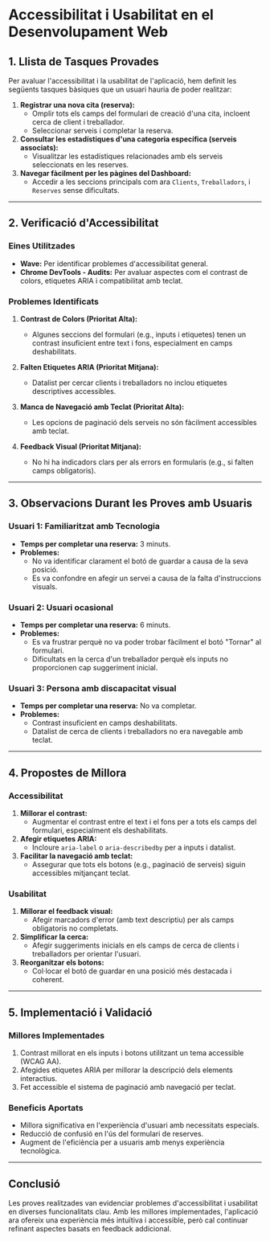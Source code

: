 # Accessibilitat i Usabilitat en el Desenvolupament Web

## 1. Llista de Tasques Provades

Per avaluar l'accessibilitat i la usabilitat de l'aplicació, hem definit les següents tasques bàsiques que un usuari hauria de poder realitzar:

1. **Registrar una nova cita (reserva):**
    - Omplir tots els camps del formulari de creació d'una cita, incloent cerca de client i treballador.
    - Seleccionar serveis i completar la reserva.
2. **Consultar les estadístiques d'una categoria específica (serveis associats):**
    - Visualitzar les estadístiques relacionades amb els serveis seleccionats en les reserves.
3. **Navegar fàcilment per les pàgines del Dashboard:**
    - Accedir a les seccions principals com ara `Clients`, `Treballadors`, i `Reserves` sense dificultats.

---

## 2. Verificació d'Accessibilitat

### **Eines Utilitzades**
- **Wave:** Per identificar problemes d'accessibilitat general.
- **Chrome DevTools - Audits:** Per avaluar aspectes com el contrast de colors, etiquetes ARIA i compatibilitat amb teclat.

### **Problemes Identificats**
1. **Contrast de Colors (Prioritat Alta):**
    - Algunes seccions del formulari (e.g., inputs i etiquetes) tenen un contrast insuficient entre text i fons, especialment en camps deshabilitats.

2. **Falten Etiquetes ARIA (Prioritat Mitjana):**
    - Datalist per cercar clients i treballadors no inclou etiquetes descriptives accessibles.

3. **Manca de Navegació amb Teclat (Prioritat Alta):**
    - Les opcions de paginació dels serveis no són fàcilment accessibles amb teclat.

4. **Feedback Visual (Prioritat Mitjana):**
    - No hi ha indicadors clars per als errors en formularis (e.g., si falten camps obligatoris).

---

## 3. Observacions Durant les Proves amb Usuaris

### **Usuari 1: Familiaritzat amb Tecnologia**
- **Temps per completar una reserva:** 3 minuts.
- **Problemes:**
    - No va identificar clarament el botó de guardar a causa de la seva posició.
    - Es va confondre en afegir un servei a causa de la falta d'instruccions visuals.

### **Usuari 2: Usuari ocasional**
- **Temps per completar una reserva:** 6 minuts.
- **Problemes:**
    - Es va frustrar perquè no va poder trobar fàcilment el botó "Tornar" al formulari.
    - Dificultats en la cerca d'un treballador perquè els inputs no proporcionen cap suggeriment inicial.

### **Usuari 3: Persona amb discapacitat visual**
- **Temps per completar una reserva:** No va completar.
- **Problemes:**
    - Contrast insuficient en camps deshabilitats.
    - Datalist de cerca de clients i treballadors no era navegable amb teclat.

---

## 4. Propostes de Millora

### **Accessibilitat**
1. **Millorar el contrast:**
    - Augmentar el contrast entre el text i el fons per a tots els camps del formulari, especialment els deshabilitats.
2. **Afegir etiquetes ARIA:**
    - Incloure `aria-label` o `aria-describedby` per a inputs i datalist.
3. **Facilitar la navegació amb teclat:**
    - Assegurar que tots els botons (e.g., paginació de serveis) siguin accessibles mitjançant teclat.

### **Usabilitat**
1. **Millorar el feedback visual:**
    - Afegir marcadors d'error (amb text descriptiu) per als camps obligatoris no completats.
2. **Simplificar la cerca:**
    - Afegir suggeriments inicials en els camps de cerca de clients i treballadors per orientar l'usuari.
3. **Reorganitzar els botons:**
    - Col·locar el botó de guardar en una posició més destacada i coherent.

---

## 5. Implementació i Validació

### **Millores Implementades**
1. Contrast millorat en els inputs i botons utilitzant un tema accessible (WCAG AA).
2. Afegides etiquetes ARIA per millorar la descripció dels elements interactius.
3. Fet accessible el sistema de paginació amb navegació per teclat.

### **Beneficis Aportats**
- Millora significativa en l'experiència d'usuari amb necessitats especials.
- Reducció de confusió en l'ús del formulari de reserves.
- Augment de l'eficiència per a usuaris amb menys experiència tecnològica.

---

## Conclusió

Les proves realitzades van evidenciar problemes d'accessibilitat i usabilitat en diverses funcionalitats clau. Amb les millores implementades, l'aplicació ara ofereix una experiència més intuïtiva i accessible, però cal continuar refinant aspectes basats en feedback addicional.

